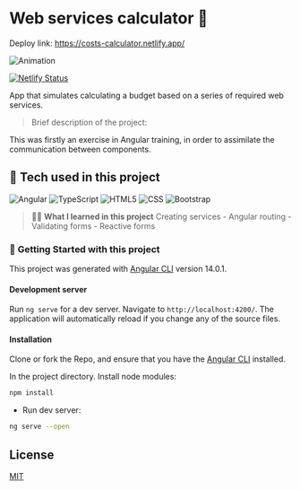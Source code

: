 # Web services calculator :abacus:
Deploy link: https://costs-calculator.netlify.app/

![Animation](https://user-images.githubusercontent.com/98389214/226375697-6394bd68-7a3d-493b-8ce6-7f2a9a5067b0.gif)

[![Netlify Status](https://api.netlify.com/api/v1/badges/b92cbf75-63e9-4075-8fba-8b8d948db270/deploy-status)](https://app.netlify.com/sites/costs-calculator/deploys)

App that simulates calculating a budget based on a series of required web services.

> Brief description of the project: 

This was firstly an exercise in Angular training, in order to assimilate the communication between components.

## :wrench: **Tech used in this project**

![Angular](https://img.shields.io/badge/-Angular-C62828?style=flat-square&logo=angular)
![TypeScript](https://img.shields.io/badge/-TypeScript-black?style=flat-square&logo=typescript)
![HTML5](https://img.shields.io/badge/-HTML5-E34F26?style=flat-square&logo=html5&logoColor=white)
![CSS](https://img.shields.io/badge/-CSS3-1572B6?style=flat-square&logo=css3)
![Bootstrap](https://img.shields.io/badge/-Bootstrap-563D7C?style=flat-square&logo=bootstrap)

> :woman_teacher: **What I learned in this project**
Creating services - Angular routing - Validating forms - Reactive forms

### :seedling: **Getting Started with this project**

This project was generated with [Angular CLI](https://github.com/angular/angular-cli) version 14.0.1.

#### Development server

Run `ng serve` for a dev server. Navigate to `http://localhost:4200/`. The application will automatically reload if you change any of the source files.

#### Installation

Clone or fork the Repo, and ensure that you have the [Angular CLI](https://github.com/angular/angular-cli) installed.

In the project directory. Install node modules:

```bash
npm install
```

+ Run dev server:

```bash
ng serve --open
```

## License

[MIT](https://choosealicense.com/licenses/mit/)
